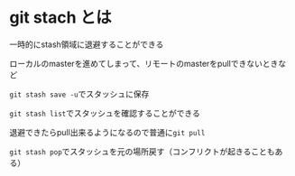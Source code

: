 # git stach とは

一時的にstash領域に退避することができる

ローカルのmasterを進めてしまって、リモートのmasterをpullできないときなど

`git stash save -u`でスタッシュに保存

`git stash list`でスタッシュを確認することができる

退避できたらpull出来るようになるので普通に`git pull`

`git stash pop`でスタッシュを元の場所戻す（コンフリクトが起きることもある）

